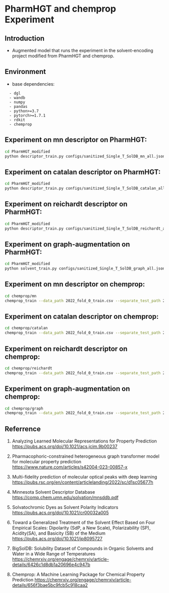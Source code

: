 # PharmHGT and chemprop Experiment

## Introduction
* Augmented model that runs the experiment in the solvent-encoding project modified from PharmHGT and chemprop.

## Environment
* base dependencies:
```
  - dgl
  - wandb
  - numpy
  - pandas
  - python>=3.7
  - pytorch>=1.7.1
  - rdkit
  - chemprop
```

## Experiment on mn descriptor on PharmHGT:
```bash
cd PharmHGT_modified
python descriptor_train.py configs/sanitized_Single_T_SolDB_mn_all.json
```
## Experiment on catalan descriptor on PharmHGT:
```bash
cd PharmHGT_modified
python descriptor_train.py configs/sanitized_Single_T_SolDB_catalan_all.json
```
## Experiment on reichardt descriptor on PharmHGT:
```bash
cd PharmHGT_modified
python descriptor_train.py configs/sanitized_Single_T_SolDB_reichardt_all.json
```
## Experiment on graph-augmentation on PharmHGT:
```bash
cd PharmHGT_modified
python solvent_train.py configs/sanitized_Single_T_SolDB_graph_all.json
```

## Experiment on mn descriptor on chemprop:
```bash
cd chemprop/mn
chemprop_train --data_path 2022_fold_0_train.csv --separate_test_path 2022_fold_0_test.csv --separate_val_path 2022_fold_0_valid.csv --save_dir model --save_preds --dataset_type regression --features_path train_mndescriptor.csv --separate_val_features_path valid_mn_descriptor.csv --separate_test_features_path test_mndescriptor.csv --epoch 200 --target_columns logsol --number_of_molecules 1 --smiles_columns smiles
```

## Experiment on catalan descriptor on chemprop:
```bash
cd chemprop/catalan
chemprop_train --data_path 2022_fold_0_train.csv --separate_test_path 2022_fold_0_test.csv --separate_val_path 2022_fold_0_valid.csv --save_dir model --save_preds --dataset_type regression --features_path train_catalandescriptor.csv --separate_val_features_path valid_catalandescriptor.csv --separate_test_features_path test_catalandescriptor.csv --epoch 200 --target_columns logsol --number_of_molecules 1 --smiles_columns smiles
```

## Experiment on reichardt descriptor on chemprop:
```bash
cd chemprop/reichardt
chemprop_train --data_path 2022_fold_0_train.csv --separate_test_path 2022_fold_0_test.csv --separate_val_path 2022_fold_0_valid.csv --save_dir model --save_preds --dataset_type regression --features_path train_catalandescriptor.csv --separate_val_features_path valid_catalandescriptor.csv --separate_test_features_path test_catalandescriptor.csv --epoch 200 --target_columns logsol --number_of_molecules 1 --smiles_columns smiles
```

## Experiment on graph-augmentation on chemprop:
```bash
cd chemprop/graph
chemprop_train --data_path 2022_fold_0_train.csv --separate_test_path 2022_fold_0_test.csv --separate_val_path 2022_fold_0_valid.csv --save_dir model --save_preds --dataset_type regression --epoch 200 --target_columns logsol --number_of_molecules 2 --smiles_columns smiles solvent
```

## Referrence
1. Analyzing Learned Molecular Representations for Property Prediction <https://pubs.acs.org/doi/10.1021/acs.jcim.9b00237> 

2. Pharmacophoric-constrained heterogeneous graph transformer model for molecular property prediction <https://www.nature.com/articles/s42004-023-00857-x>

3. Multi-fidelity prediction of molecular optical peaks with deep learning <https://pubs.rsc.org/en/content/articlelanding/2022/sc/d1sc05677h>

4. Minnesota Solvent Descriptor Database <https://comp.chem.umn.edu/solvation/mnsddb.pdf>

5. Solvatochromic Dyes as Solvent Polarity Indicators <https://pubs.acs.org/doi/10.1021/cr00032a005>

6. Toward a Generalized Treatment of the Solvent Effect Based on Four Empirical Scales: Dipolarity (SdP, a New Scale), Polarizability (SP), Acidity(SA), and Basicity (SB) of the Medium <https://pubs.acs.org/doi/10.1021/jp8095727>
7. BigSolDB: Solubility Dataset of Compounds in Organic Solvents and Water in a Wide Range of Temperatures <https://chemrxiv.org/engage/chemrxiv/article-details/6426c1d8db1a20696e4c947b>
8. Chemprop: A Machine Learning Package for Chemical Property Prediction <https://chemrxiv.org/engage/chemrxiv/article-details/656f3bae5bc9fcb5c918caa2>

